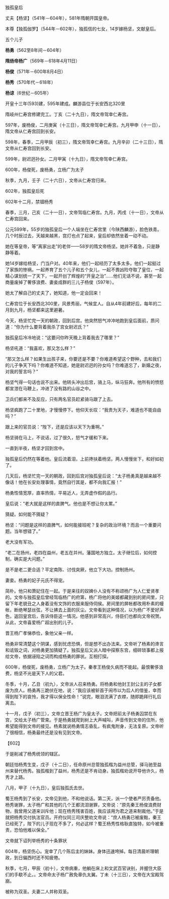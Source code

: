 独孤皇后







丈夫【杨坚】（541年－604年），581年隋朝开国皇帝。

本尊【独孤伽罗】（544年－602年），独孤信的七女，14岁嫁杨坚，文献皇后。



五个儿子

**杨勇**（562至8年间－604年）

**隋炀帝杨广**（569年－618年4月11日）

**杨俊**（571年－600年8月4日）

**杨秀**（570年代－618年）

**杨谅**（6世纪－605年）



开皇十三年(593)建，595年建成。麟游县位于长安西北320里

隋岐州仁寿宫修建完工。丁亥（二十九日），隋文帝驾幸仁寿宫。



597年，废杨俊，二月庚寅（十三日），隋文帝驾幸仁寿宫。九月甲申（十一日），隋文帝从仁寿宫回到长安。

598年，春季，二月甲辰（初三），隋文帝驾幸仁寿宫。九月辛卯（二十三日），隋文帝从仁寿宫回到长安。

599年，尉迟迥孙女。二月甲寅（十九日），隋文帝驾幸仁寿宫。

600年，杨俊死，废杨勇，立杨广为太子

秋季，九月，壬子（二十六日），文帝从仁寿宫归来。

602年，独孤皇后死

602年十二月，禁锢杨秀

春季，三月，己亥（二十一日），文帝驾临仁寿宫。九月，丙戌（十一日），文帝从仁寿宫回来。





公元599年，55岁的独孤皇后一个人端坐在仁寿宫里（今陕西麟游），脸色铁青。几个时辰过去，天越来越黑，宫灯也点了起来，皇后却依然坐着一动不动。

她在等皇帝，等“离家出走”的老伴——58岁的隋文帝杨坚。她并不着急，只是静静等着。

她14岁嫁给杨坚，门当户对。40年来，他们一起经历了太多太多。他们一起挺过了家族的惨祸，一起养育了五个儿子和五个女儿，一起不畏凶险夺取了皇位，一起精心谋划统一了天下，一起开创了辉煌的“开皇之治”……他们无话不说，甚至一起商量废掉了奢侈浪费、妻妾成群的三儿子杨俊（597年）。

她太了解自己的丈夫了，她知道，他一定会回来！



仁寿宫位于长安西北300里，风景秀丽，气候宜人。自从4年前建好后，每年的二月到九月，杨坚都来这里避暑。

今天，杨坚忙完一天的朝政，回到后宫。他突然怒气冲冲地跑到皇后面前，质问道：“你为什么要背着我杀了宫女尉迟氏？”

独孤皇后冷冷地说：“这要问你昨天晚上背着我去了哪里？”

杨坚吼道：“我喜欢，那又怎么样？”

“那又怎么样？如果生出孩子来，你要还是不要？你难道希望这个野种，去和我们的儿子争天下吗？你难道不知道，她是尉迟迥的孙女吗？你难道忘了，新婚之夜，对我的誓言吗？”

杨坚气得一句话也说不出来。他转头冲出后宫，骑上马，纵马狂奔。他所有的愤怒都宣泄在马鞭上，冲进了没有路的山谷之中。



卫兵们都来不及反应，只有两名官员赶紧骑马跟了上去。

杨坚疯跑了二十里地，才慢慢停下。他仰天长叹：“我贵为天子，难道也不能自由吗？”

跟上来的官员说：“陛下，还是应该以天下为重啊。”

杨坚骑在马上，不说话，过了很久，怒气才缓和下来。

一直到半夜，杨坚才回到宫中。

独孤皇后仍然在等着他。皇后流着泪，上前搀扶着杨坚。两人慢慢坐下，和好如初了。



几天后，杨坚忙完一天的朝政，回到后宫对独孤皇后说：“太子杨勇真是越来越不像话！他在长安处理事情，竟然自行其是，都不向我汇报！”

杨勇性情宽厚，直率热情，平易近人，无弄虚作假的品行。

皇后说：“老大就是这样的直脾气。他也是不想让你太累。”

猜疑。如何能不猜疑？

杨坚：“问题是这样的直脾气，如何能接班呢？复杂的政治环境？而且一个重要问题。当年想错了。”

老大没有军功。

“老二在扬州，老四在益州，老五在并州。藩国地方独立。太子继位后，如何控制，确实是大问题。”



是不是老二更合适？平定南陈、讨伐突厥，他立下大功。控制扬州。

妻妾。杨勇的妃子元氏不得宠。

简朴。他只和萧妃住在一起。于是来往的奴婢仆人没有不称颂杨广为人仁爱贤孝的。文帝与独孤皇后曾经驾临杨广的府第，杨广将他的美姬都藏到别的房间里，只留下年老貌丑之人身着没有文饰的衣服来服侍伺侯。房间里的屏帐都改用朴素的幔帐，断绝琴瑟丝弦，不让拂去上面的灰尘。文帝看到这种情况，以为杨广不爱好声色，返回皇宫后，告诉侍臣这一情况。他感到非常高兴，侍臣们也都向文帝祝贺。从此，文帝喜爱杨广超出别的儿子。

晋王杨广孝悌恭俭，象他父亲一样。



杨勇非常清楚这个阴谋，感到忧虑恐惧，但是想不出办法来。文帝听了杨素的谗言和诋毁之词，对杨勇更加猜疑了。独孤皇后又派人暗中探察东宫，细碎琐事都上报给文帝，依据诬陷之词而构成杨勇的罪状。互相打探。



600年，杨俊死，废杨勇，立杨广为太子。秦孝王杨俊久病而不能起。最恨奢侈浪费，杨坚不光是天下人的父君。

冬季，十月，乙丑（初九），文帝派人召来杨勇。将杨勇和他封王封公主的子女都废为庶人。杨勇再三跪伏在地，说：“我应该被斩首于闹市以为后人的借鉴，幸而得到陛下的哀怜，我才得以保全性命！”说完，眼泪流满了衣襟，随即跪拜行礼后离去。

十一月，戊子（初三），文帝立晋王杨广为皇太子。文帝把前太子杨勇囚禁在东宫，交给太子杨广管束。于是杨勇就爬到树上大声喊叫，声音传到文帝的住所，他希望能得到文帝的接见。杨素就说杨勇情志昏乱，有疯鬼附身，无法复原。文帝听了很相信，杨勇最终还是没有见到文帝。

【602】

于是削减了杨秀统领的辖区。

朝廷怕杨秀生变，戊子（十二日），任命原州总管独孤楷为益州总管，驿马驰至益州来替代杨秀。独孤楷到了益州，杨秀还是不肯动身。独孤楷劝说开导他许久，杨秀才上路。

八月，甲子（十九日），皇后独孤氏去世。

蜀王杨秀到了长安，文帝见到他，不和他说话。第二天，派一个使者严厉责备他。杨秀谢罪，太子杨广和其他的几个王都流泪谢罪，文帝说：“原先秦王杨俊浪费财物，我曾用父道来训斥他；现在杨秀残害百姓，我应该用为君之道来制裁他。”于是就把杨秀交付执法官员。开府仪同三司庆整劝文帝说：“庶人杨勇已被废黜，秦王已经死了，陛下的儿子现在不多了，何必这样？蜀王杨秀性格耿直独特，如今被重责，恐怕他难以保全。”

文帝就下诏列举杨秀的十条罪状



604年，杨坚伤心。宠幸了几个陈后主的妹妹。身体迅速垮掉。每日清晨听理朝政，到日偏西时还不知疲倦。

秋季，七月，甲辰（初十），文帝病重，他躺在床上和文武百官诀别，并握住大臣们的手欷不止。。文帝命太子杨广赦免章仇太翼。丁未（十三日），文帝在大宝殿驾崩。

被称为双圣。夫妻二人并称双圣。